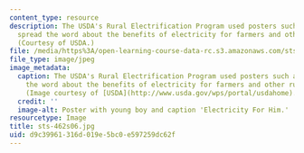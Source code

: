 ```yaml
---
content_type: resource
description: The USDA's Rural Electrification Program used posters such as this to
  spread the word about the benefits of electricity for farmers and other rural people.
  (Courtesy of USDA.)
file: /media/https%3A/open-learning-course-data-rc.s3.amazonaws.com/sts-462-social-and-political-implications-of-technology-spring-2006/d9c39961316d019e5bc0e597259dc62f_sts-462s06.jpg
file_type: image/jpeg
image_metadata:
  caption: The USDA's Rural Electrification Program used posters such as this to spread
    the word about the benefits of electricity for farmers and other rural people.
    (Image courtesy of [USDA](http://www.usda.gov/wps/portal/usdahome).)
  credit: ''
  image-alt: Poster with young boy and caption 'Electricity For Him.'
resourcetype: Image
title: sts-462s06.jpg
uid: d9c39961-316d-019e-5bc0-e597259dc62f
---
```

